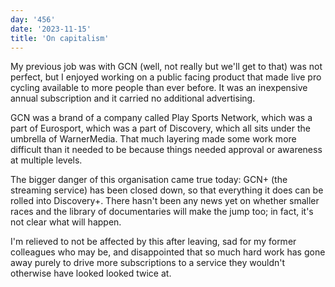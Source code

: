 ```yaml
---
day: '456'
date: '2023-11-15'
title: 'On capitalism'
---
```


My previous job was with GCN (well, not really but we'll get to that) was not perfect, but I enjoyed working on a public facing product that made live pro cycling available to more people than ever before. It was an inexpensive annual subscription and it carried no additional advertising.

GCN was a brand of a company called Play Sports Network, which was a part of Eurosport, which was a part of Discovery, which all sits under the umbrella of WarnerMedia. That much layering made some work more difficult than it needed to be because things needed approval or awareness at multiple levels.

The bigger danger of this organisation came true today: GCN+ (the streaming service) has been closed down, so that everything it does can be rolled into Discovery+. There hasn't been any news yet on whether smaller races and the library of documentaries will make the jump too; in fact, it's not clear what will happen.

I'm relieved to not be affected by this after leaving, sad for my former colleagues who may be, and disappointed that so much hard work has gone away purely to drive more subscriptions to a service they wouldn't otherwise have looked looked twice at.
